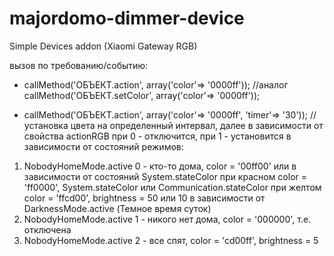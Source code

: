 # majordomo-dimmer-device
Simple Devices addon (Xiaomi Gateway RGB)


вызов по требованию/событию:

* callMethod('ОБЪЕКТ.action', array('color'=> '0000ff')); //аналог callMethod('ОБЪЕКТ.setColor', array('color'=> '0000ff'));

* callMethod('ОБЪЕКТ.action', array('color'=> '0000ff', 'timer'=> '30')); //установка цвета на определенный интервал, далее в зависимости от свойства actionRGB при 0 - отключится, при 1 - установится в зависимости от состояний режимов:

1. NobodyHomeMode.active 0 - кто-то дома, color = '00ff00' или в зависимости от состояний System.stateColor при красном color = 'ff0000', System.stateColor или Communication.stateColor при желтом color = 'ffcd00', brightness = 50 или 10 в зависимости от DarknessMode.active (Темное время суток)
2. NobodyHomeMode.active 1 - никого нет дома, color = '000000', т.е. отключена
3. NobodyHomeMode.active 2 - все спят, color = 'cd00ff', brightness = 5
